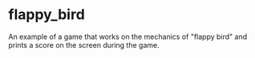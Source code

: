 # flappy_bird
An example of a game that works on the mechanics of "flappy bird" and prints a score on the screen during the game.


